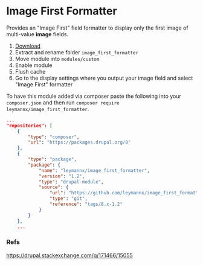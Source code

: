 # Image First Formatter

Provides an "Image First" field formatter to display only the first image of
multi-value **image** fields.

1. [Download](https://github.com/leymannx/image_first_formatter/archive/8.x-1.x.zip)
1. Extract and rename folder `image_first_formatter`
1. Move module into `modules/custom`
1. Enable module
1. Flush cache   
1. Go to the display settings where you output your image field and select "Image First" formatter

To have this module added via composer paste the following into your
`composer.json` and then run `composer require leymannx/image_first_formatter`.

```json
...
"repositories": [
    {
        "type": "composer",
        "url": "https://packages.drupal.org/8"
    },
    {
        "type": "package",
        "package": {
            "name": "leymannx/image_first_formatter",
            "version": "1.2",
            "type": "drupal-module",
            "source": {
                "url": "https://github.com/leymannx/image_first_formatter.git",
                "type": "git",
                "reference": "tags/8.x-1.2"
            }
        }
    },
    ...
```

### Refs

https://drupal.stackexchange.com/q/171466/15055
